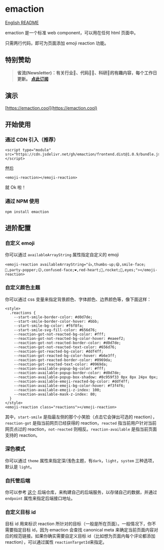 # emaction

[English README](https://github.com/emaction/emaction.frontend/blob/main/README.en.md)

emaction 是一个标准 web component，可以用在任何 html 页面中。

只需两行代码，即可为页面添加 emoji reaction 功能。

## 特别赞助

> **省流(Newsletter)：有关行业📱、代码👨‍💻、科研🔬的有趣内容，每个工作日更新。** **[点此订阅](https://shengliu.tech/)**

## 演示

[https://emaction.cool](https://emaction.cool)

## 开始使用

### 通过 CDN 引入（推荐）
```
<script type="module" src="https://cdn.jsdelivr.net/gh/emaction/frontend.dist@1.0.9/bundle.js"></script>
```
然后
```
<emoji-reaction></emoji-reaction>
```
就 Ok 啦！

### 通过 NPM 使用
```
npm install emaction
```

## 进阶配置

### 自定义 emoji

你可以通过 `availableArrayString` 属性指定自定义的 emoji

```
<emoji-reaction availableArrayString="👍,thumbs-up;😄,smile-face;🎉,party-popper;😕,confused-face;❤️,red-heart;🚀,rocket;👀,eyes;"></emoji-reaction>
```

### 自定义颜色主题

你可以通过 css 变量来指定背景颜色、字体颜色、边界颜色等，像下面这样：

```
<style>
  .reactions {
    --start-smile-border-color: #d0d7de;
    --start-smile-border-color-hover: #bbb;
    --start-smile-bg-color: #f6f8fa;
    --start-smile-svg-fill-color: #656d76;
    --reaction-got-not-reacted-bg-color: #fff;
    --reaction-got-not-reacted-bg-color-hover: #eaeef2;
    --reaction-got-not-reacted-border-color: #d0d7de;
    --reaction-got-not-reacted-text-color: #656d76;
    --reaction-got-reacted-bg-color: #ddf4ff;
    --reaction-got-reacted-bg-color-hover: #b6e3ff;
    --reaction-got-reacted-border-color: #0969da;
    --reaction-got-reacted-text-color: #0969da;
    --reaction-available-popup-bg-color: #fff;
    --reaction-available-popup-border-color: #d0d7de;
    --reaction-available-popup-box-shadow: #8c959f33 0px 8px 24px 0px;
    --reaction-available-emoji-reacted-bg-color: #ddf4ff;
    --reaction-available-emoji-bg-color-hover: #f3f4f6;
    --reaction-available-emoji-z-index: 100;
    --reaction-available-mask-z-index: 80;
  }
</style>
<emoji-reaction class="reactions"></emoji-reaction>
```

其中，`start-smile` 是指最左侧的那个小笑脸（点击它会弹出可选的 reaction），`reaction-got` 是指当前网页已经获得的 reaction，`reacted` 指当前用户针对当前网页点过的 reaction，`not-reacted` 则相反。`reaction-available` 是指当前页面支持的 reaction。

### 深色模式

你可以通过 `theme` 属性来指定深/浅色主题，有`dark`，`light`，`system` 三种选项，默认是 `light`。

### 自托管后端

你可以参考 [这个](https://github.com/emaction/emaction.backend) 后端仓库，来构建自己的后端服务，以存储自己的数据，并通过 `endpoint` 属性来指定后端接口地址。

### 自定义目标 id
目标 id 用来标识 reaction 所针对的目标（一般是所在页面）。一般情况下，你不需要指定目标 id，因为 emaction 会查找 canonical meta 来确定当前页面内容对应的规范链接。如果你确实需要自定义目标 id（比如想为页面内每个评论都添加 reaction），可以通过属性 `reactionTargetId`来指定。
